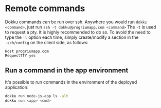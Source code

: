 # Remote commands

Dokku commands can be run over ssh. Anywhere you would run `dokku <command>`, just run `ssh -t dokku@progriumapp.com <command>`
The `-t` is used to request a pty. It is highly recommended to do so.
To avoid the need to type the `-t` option each time, simply create/modify a section in the `.ssh/config` on the client side, as follows:

```
Host progriumapp.com
RequestTTY yes
```

## Run a command in the app environment

It's possible to run commands in the environment of the deployed application:

```bash
dokku run node-js-app ls -alh
dokku run <app> <cmd>
```
